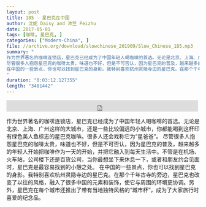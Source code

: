 ```yaml
---
layout: post
title: 185 - 星巴克在中国
author: 沈妮 Daisy and 沛竺 Peizhu
date: 2017-05-01
tags: [咖啡, 星巴克, ]
categories: ["Modern-China", ]
file: //archive.org/download/slowchinese_201909/Slow_Chinese_185.mp3
summary: "
作为世界著名的咖啡连锁店，星巴克已经成为了中国年轻人喝咖啡的首选。无论是北京、上海、广州这样的大城市，还是一些比较偏远的小城市，你都能喝到这杯印有绿色美人鱼标志的星巴克咖啡。很多人还会戏称它为“星爸爸”。
尽管很多人抱怨星巴克的咖啡太贵，味道也不好，但是不可否认，因为星巴克的普及，越来越多的年轻人开始把咖啡作为一天的开始，并把它融入到每天生活中。不管是在机场、火车站，公司楼下还是百货公司，当你最想坐下来休息一下，或者和朋友约会见面时，星巴克是最容易找到的小憩之处。
在中国的一些景点，你也可以找到星巴克的身影。我特别喜欢杭州灵隐寺边的星巴克。在那个千年古寺的旁边，星巴克也改变了以往的风格，融入了很多中国的元素和装饰，使它与周围的环境更协调。另外，星巴克在每个城市还推出了带有当地独特风格的“城市杯”，成为了大家旅行时喜爱的纪念品。
"
duration: "0:03:12.127355"
length: "3481442"
---
```


<iframe src="https://archive.org/embed/slowchinese_201909/Slow_Chinese_185.mp3" width="500" height="30" frameborder="0" webkitallowfullscreen="true" mozallowfullscreen="true" allowfullscreen></iframe>

作为世界著名的咖啡连锁店，星巴克已经成为了中国年轻人喝咖啡的首选。无论是北京、上海、广州这样的大城市，还是一些比较偏远的小城市，你都能喝到这杯印有绿色美人鱼标志的星巴克咖啡。很多人还会戏称它为“星爸爸”。
尽管很多人抱怨星巴克的咖啡太贵，味道也不好，但是不可否认，因为星巴克的普及，越来越多的年轻人开始把咖啡作为一天的开始，并把它融入到每天生活中。不管是在机场、火车站，公司楼下还是百货公司，当你最想坐下来休息一下，或者和朋友约会见面时，星巴克是最容易找到的小憩之处。
在中国的一些景点，你也可以找到星巴克的身影。我特别喜欢杭州灵隐寺边的星巴克。在那个千年古寺的旁边，星巴克也改变了以往的风格，融入了很多中国的元素和装饰，使它与周围的环境更协调。另外，星巴克在每个城市还推出了带有当地独特风格的“城市杯”，成为了大家旅行时喜爱的纪念品。
